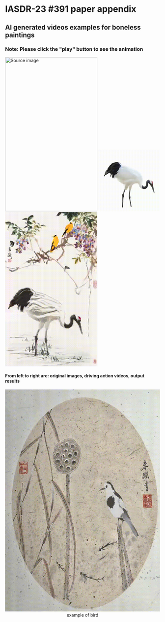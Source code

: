 # IASDR-23 #391 paper appendix

## AI generated videos examples for boneless paintings

### Note: Please click the "play" button to see the animation


<span style="display:inline-block;">
    <img src="/img/f27ca2560ed8abd1eb16e8317e9cefc.png" width="300" height="500" title="Source image"/>
    <img src="/img/crane1.gif" width="200" height="200" title="Action video"/>
    <img src="/img/cbb.gif" width="300" height="500" title="Output results"/>
</span>


#### From left to right are: original images, driving action videos, output results

<span style="display:inline-block;text-align:center;">
    <img src="/img/bird.gif" width="720" height="720" title="Birds"/><br>example of bird
</span>
